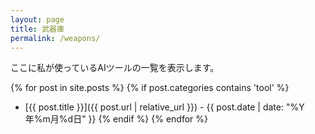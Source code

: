 ```yaml
---
layout: page
title: 武器庫
permalink: /weapons/
---
```


ここに私が使っているAIツールの一覧を表示します。

{% for post in site.posts %}
  {% if post.categories contains 'tool' %}
  - [{{ post.title }}]({{ post.url | relative_url }}) - {{ post.date | date: "%Y年%m月%d日" }}
  {% endif %}
{% endfor %}

